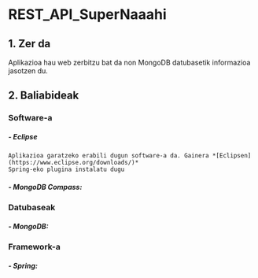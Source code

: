 # REST_API_SuperNaaahi

## 1. Zer da

Aplikazioa hau web zerbitzu bat da non MongoDB datubasetik informazioa jasotzen du. 

## 2. Baliabideak

### Software-a 

##### - Eclipse
```
Aplikazioa garatzeko erabili dugun software-a da. Gainera *[Eclipsen](https://www.eclipse.org/downloads/)* 
Spring-eko plugina instalatu dugu
```

##### - MongoDB Compass:

### Datubaseak 

##### - MongoDB:

### Framework-a

##### - Spring:

